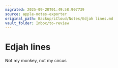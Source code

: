 ```yaml
---
migrated: 2025-09-20T01:49:58.907739
source: apple-notes-exporter
original_path: Backup/iCloud/Notes/Edjah lines.md
vault_folder: Inbox/to-review
---
```

# Edjah lines

Not my monkey, not my circus 
